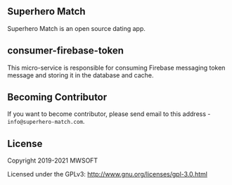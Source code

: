 ## Superhero Match
Superhero Match is an open source dating app.

## consumer-firebase-token
This micro-service is responsible for consuming Firebase messaging token message and storing it in the database and cache. 

## Becoming Contributor
If you want to become contributor, please send email to this address - `info@superhero-match.com`.

## License
Copyright 2019-2021 MWSOFT

Licensed under the GPLv3: http://www.gnu.org/licenses/gpl-3.0.html